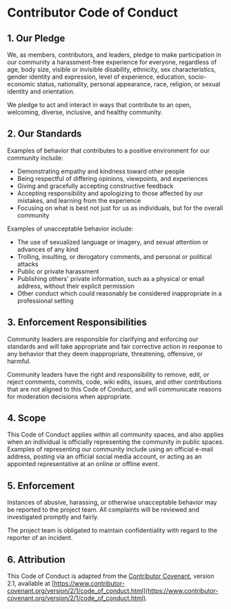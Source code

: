 # Contributor Code of Conduct

## 1. Our Pledge

We, as members, contributors, and leaders, pledge to make participation in our community a harassment-free experience 
for everyone, regardless of age, body size, visible or invisible disability, ethnicity, sex characteristics, 
gender identity and expression, level of experience, education, socio-economic status, nationality, personal appearance,
race, religion, or sexual identity and orientation.

We pledge to act and interact in ways that contribute to an open, welcoming, diverse, inclusive, and healthy community.

## 2. Our Standards

Examples of behavior that contributes to a positive environment for our community include:

*   Demonstrating empathy and kindness toward other people
*   Being respectful of differing opinions, viewpoints, and experiences
*   Giving and gracefully accepting constructive feedback
*   Accepting responsibility and apologizing to those affected by our mistakes, and learning from the experience
*   Focusing on what is best not just for us as individuals, but for the overall community

Examples of unacceptable behavior include:

*   The use of sexualized language or imagery, and sexual attention or advances of any kind
*   Trolling, insulting, or derogatory comments, and personal or political attacks
*   Public or private harassment
*   Publishing others' private information, such as a physical or email address, without their explicit permission
*   Other conduct which could reasonably be considered inappropriate in a professional setting

## 3. Enforcement Responsibilities

Community leaders are responsible for clarifying and enforcing our standards and will take appropriate and fair 
corrective action in response to any behavior that they deem inappropriate, threatening, offensive, or harmful.

Community leaders have the right and responsibility to remove, edit, or reject comments, commits, code, wiki edits, 
issues, and other contributions that are not aligned to this Code of Conduct, and will communicate reasons for moderation
decisions when appropriate.

## 4. Scope

This Code of Conduct applies within all community spaces, and also applies when an individual is officially representing
the community in public spaces. Examples of representing our community include using an official e-mail address, posting
via an official social media account, or acting as an appointed representative at an online or offline event.

## 5. Enforcement

Instances of abusive, harassing, or otherwise unacceptable behavior may be reported to the project team. All complaints
will be reviewed and investigated promptly and fairly.

The project team is obligated to maintain confidentiality with regard to the reporter of an incident.

## 6. Attribution

This Code of Conduct is adapted from the [Contributor Covenant](https://www.contributor-covenant.org), version 2.1, 
available at [https://www.contributor-covenant.org/version/2/1/code_of_conduct.html](https://www.contributor-covenant.org/version/2/1/code_of_conduct.html).
